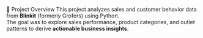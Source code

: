 📌 Project Overview
This project analyzes sales and customer behavior data from **Blinkit** (formerly Grofers) using Python.  
The goal was to explore sales performance, product categories, and outlet patterns to derive **actionable business insights**.
